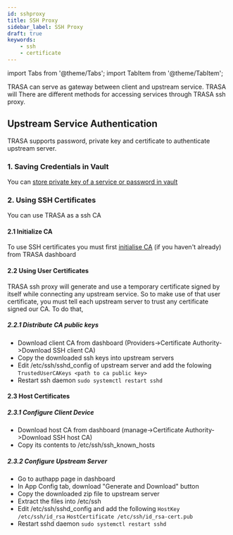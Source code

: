 ```yaml
---
id: sshproxy
title: SSH Proxy
sidebar_label: SSH Proxy
draft: true
keywords: 
    - ssh
    - certificate
---
```


import Tabs from '@theme/Tabs';
import TabItem from '@theme/TabItem';



TRASA can serve as gateway between client and upstream service.
TRASA will
There are different methods for accessing services through TRASA ssh proxy.





## Upstream Service Authentication
TRASA supports password, private key and certificate to authenticate upstream server.


### 1. Saving Credentials in Vault
You can [store private key of a service or password in vault](https://trasa.io/docs/secret-vault/index)



### 2. Using SSH Certificates
You can use TRASA as a ssh CA

#### 2.1 Initialize CA
To use SSH certificates you must first  [initialise CA](/trasa/docs/guides/ca) (if you haven't already) from TRASA dashboard

#### 2.2 Using User Certificates
TRASA ssh proxy will generate and use a temporary certificate signed by itself while connecting any upstream service.
So to make use of that user certificate, you must tell each upstream server to trust any certificate signed our CA.
To do that,
##### 2.2.1 Distribute CA public keys
* Download client CA  from dashboard (Providers->Certificate Authority->Download SSH client CA)
* Copy the downloaded ssh keys into upstream servers
* Edit /etc/ssh/sshd_config of upstream server and add the folowing
`TrustedUserCAKeys <path to ca public key>`
* Restart ssh daemon
`sudo systemctl restart sshd`




#### 2.3 Host Certificates

##### 2.3.1 Configure Client Device
* Download host CA  from dashboard (manage->Certificate Authority->Download SSH host CA)
* Copy its contents to /etc/ssh/ssh_known_hosts

##### 2.3.2 Configure Upstream Server
* Go to authapp page in dashboard
* In App Config tab, download "Generate and Download" button
* Copy the downloaded zip file to upstream server
* Extract the files into /etc/ssh
* Edit /etc/ssh/sshd_config and add the following
`HostKey /etc/ssh/id_rsa`
`HostCertificate /etc/ssh/id_rsa-cert.pub`
* Restart sshd daemon
`sudo systemctl restart sshd`






